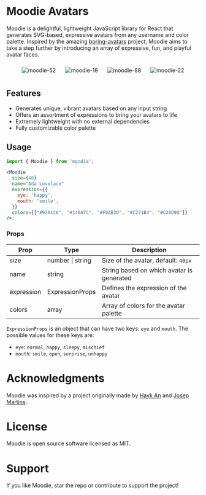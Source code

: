 # Moodie Avatars
Moodie is a delightful, lightweight JavaScript library for React that generates SVG-based, expressive avatars from any username and color palette. Inspired by the amazing [boring-avatars](https://github.com/boringdesigners/boring-avatars) project, Moodie aims to take a step further by introducing an array of expressive, fun, and playful avatar faces.

<div align="center">
  <img src="https://github.com/maxscharwath/Describble/assets/6887819/b9eb9650-b097-42af-9bff-1ef702a9ea5b" alt="moodie-52" style="margin: 10px;">
  <img src="https://github.com/maxscharwath/Describble/assets/6887819/c1a0d6f7-02c0-4e05-a26a-a022afa6c0be" alt="moodie-18" style="margin: 10px;">
  <img src="https://github.com/maxscharwath/Describble/assets/6887819/dad254d1-7997-4185-ac3c-68cbe6f34047" alt="moodie-88" style="margin: 10px;">
  <img src="https://github.com/maxscharwath/Describble/assets/6887819/a0faa218-3450-4ebf-b550-83eb82670574" alt="moodie-22" style="margin: 10px;">
</div>

## Features
- Generates unique, vibrant avatars based on any input string
- Offers an assortment of expressions to bring your avatars to life
- Extremely lightweight with no external dependencies
- Fully customizable color palette

## Usage
```jsx
import { Moodie } from 'moodie';

<Moodie
  size={40}
  name="Ada Lovelace"
  expression={{
    eye: 'happy',
    mouth: 'smile',
  }}
  colors={["#92A1C6", "#146A7C", "#F0AB3D", "#C271B4", "#C20D90"]}
/>;
```

### Props
| Prop       | Type             | Description                               |
|------------|------------------|-------------------------------------------|
| size       | number \| string | Size of the avatar, default: `40px`       |
| name       | string           | String based on which avatar is generated |
| expression | ExpressionProps  | Defines the expression of the avatar      |
| colors     | array            | Array of colors for the avatar palette    |

`ExpressionProps` is an object that can have two keys: `eye` and `mouth`. The possible values for these keys are:

- `eye`: `normal`, `happy`, `sleepy`, `mischief`
- `mouth`: `smile`, `open`, `surprise`, `unhappy`

# Acknowledgments
Moodie was inspired by a project originally made by [Hayk An](https://hayk.design/) and [Josep Martins](https://josepmartins.com/).

# License
Moodie is open source software licensed as MIT.

# Support
If you like Moodie, star the repo or contribute to support the project!
